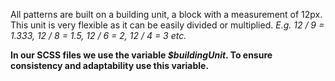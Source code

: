 All patterns are built on a building unit, a block with a measurement of 12px. This unit is very flexible as it can be easily divided or multiplied.
*E.g. 12 / 9 = 1.333, 12 / 8 = 1.5, 12 / 6 = 2, 12 / 4 = 3 etc.*

**In our SCSS files we use the variable *$buildingUnit*. To ensure consistency and adaptability use this variable.**
